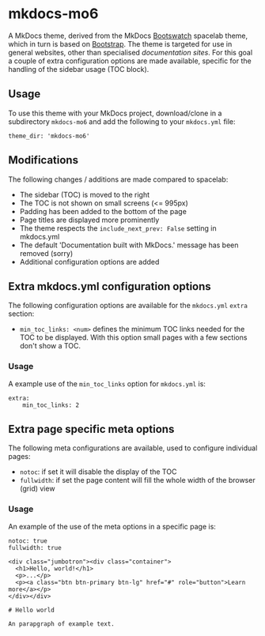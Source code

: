# mkdocs-mo6

A MkDocs theme, derived from the MkDocs [Bootswatch](https://bootswatch.com/) spacelab theme, which in turn is based on [Bootstrap](http://getbootstrap.com/).
The theme is targeted for use in general websites, other than specialised *documentation sites*.
For this goal a couple of extra configuration options are made available, specific for the handling of the sidebar usage (TOC block).

## Usage

To use this theme with your MkDocs project, download/clone in a subdirectory `mkdocs-mo6` and add the following to your `mkdocs.yml` file:

	theme_dir: 'mkdocs-mo6'

## Modifications

The following changes / additions are made compared to spacelab:

- The sidebar (TOC) is moved to the right
- The TOC is not shown on small screens (<= 995px)
- Padding has been added to the bottom of the page
- Page titles are displayed more prominently
- The theme respects the `include_next_prev: False` setting in mkdocs.yml
- The default 'Documentation built with MkDocs.' message has been removed (sorry)
- Additional configuration options are added

## Extra mkdocs.yml configuration options

The following configuration options are available for the `mkdocs.yml` `extra` section:

- `min_toc_links: <num>` defines the minimum TOC links needed for the TOC to be displayed. With this option small pages with a few sections don't show a TOC.

### Usage

A example use of the `min_toc_links` option for `mkdocs.yml` is:

```
extra:
    min_toc_links: 2
```

## Extra page specific meta options

The following meta configurations are available, used to configure individual pages:

- `notoc`: if set it will disable the display of the TOC
- `fullwidth`: if set the page content will fill the whole width of the browser (grid) view

### Usage

An example of the use of the meta options in a specific page is:

```
notoc: true
fullwidth: true

<div class="jumbotron"><div class="container">
  <h1>Hello, world!</h1>
  <p>...</p>
  <p><a class="btn btn-primary btn-lg" href="#" role="button">Learn more</a></p>
</div></div>

# Hello world

An parapgraph of example text.
```

